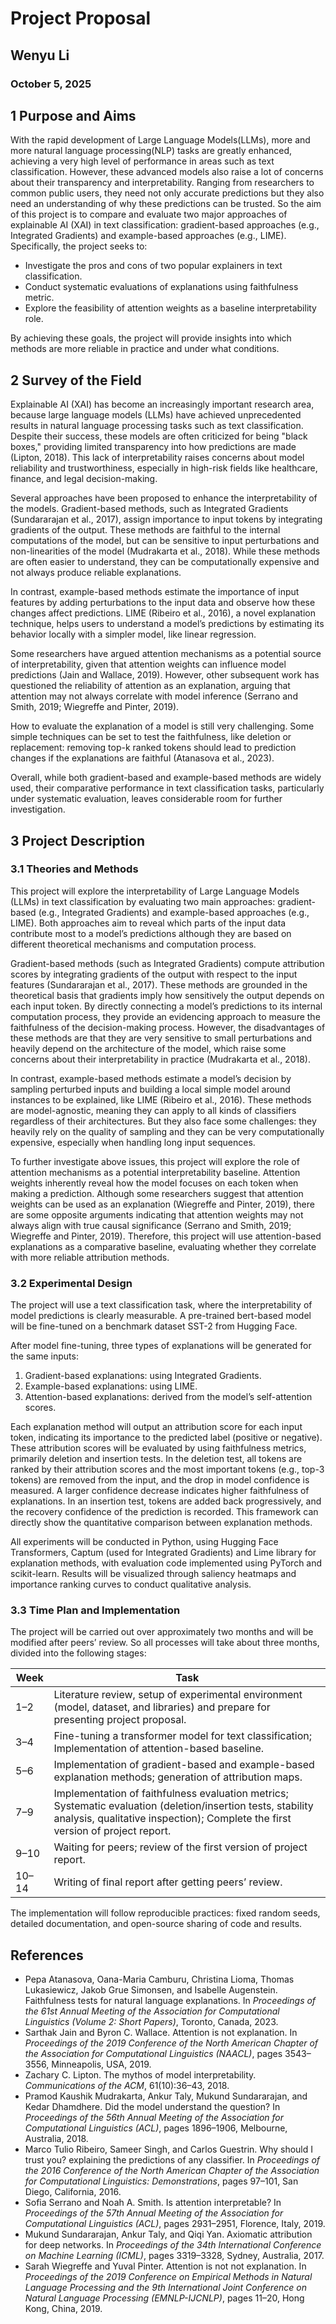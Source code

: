 # Project Proposal
## Wenyu Li
### October 5, 2025

## 1 Purpose and Aims

With the rapid development of Large Language Models(LLMs), more and more natural language processing(NLP) tasks are greatly enhanced, achieving a very high level of performance in areas such as text classification. However, these advanced models also raise a lot of concerns about their transparency and interpretability. Ranging from researchers to common public users, they need not only accurate predictions but they also need an understanding of why these predictions can be trusted. So the aim of this project is to compare and evaluate two major approaches of explainable AI (XAI) in text classification: gradient-based approaches (e.g., Integrated Gradients) and example-based approaches (e.g., LIME). Specifically, the project seeks to:

- Investigate the pros and cons of two popular explainers in text classification.
- Conduct systematic evaluations of explanations using faithfulness metric.
- Explore the feasibility of attention weights as a baseline interpretability role.

By achieving these goals, the project will provide insights into which methods are more reliable in practice and under what conditions.

## 2 Survey of the Field

Explainable AI (XAI) has become an increasingly important research area, because large language models (LLMs) have achieved unprecedented results in natural language processing tasks such as text classification. Despite their success, these models are often criticized for being "black boxes," providing limited transparency into how predictions are made (Lipton, 2018). This lack of interpretability raises concerns about model reliability and trustworthiness, especially in high-risk fields like healthcare, finance, and legal decision-making.

Several approaches have been proposed to enhance the interpretability of the models. Gradient-based methods, such as Integrated Gradients (Sundararajan et al., 2017), assign importance to input tokens by integrating gradients of the output. These methods are faithful to the internal computations of the model, but can be sensitive to input perturbations and non-linearities of the model (Mudrakarta et al., 2018). While these methods are often easier to understand, they can be computationally expensive and not always produce reliable explanations.

In contrast, example-based methods estimate the importance of input features by adding perturbations to the input data and observe how these changes affect predictions. LIME (Ribeiro et al., 2016), a novel explanation technique, helps users to understand a model’s predictions by estimating its behavior locally with a simpler model, like linear regression.

Some researchers have argued attention mechanisms as a potential source of interpretability, given that attention weights can influence model predictions (Jain and Wallace, 2019). However, other subsequent work has questioned the reliability of attention as an explanation, arguing that attention may not always correlate with model inference (Serrano and Smith, 2019; Wiegreffe and Pinter, 2019).

How to evaluate the explanation of a model is still very challenging. Some simple techniques can be set to test the faithfulness, like deletion or replacement: removing top-k ranked tokens should lead to prediction changes if the explanations are faithful (Atanasova et al., 2023).

Overall, while both gradient-based and example-based methods are widely used, their comparative performance in text classification tasks, particularly under systematic evaluation, leaves considerable room for further investigation.

## 3 Project Description

### 3.1 Theories and Methods

This project will explore the interpretability of Large Language Models (LLMs) in text classification by evaluating two main approaches: gradient-based (e.g., Integrated Gradients) and example-based approaches (e.g., LIME). Both approaches aim to reveal which parts of the input data contribute most to a model’s predictions although they are based on different theoretical mechanisms and computation process.

Gradient-based methods (such as Integrated Gradients) compute attribution scores by integrating gradients of the output with respect to the input features (Sundararajan et al., 2017). These methods are grounded in the theoretical basis that gradients imply how sensitively the output depends on each input token. By directly connecting a model’s predictions to its internal computation process, they provide an evidencing approach to measure the faithfulness of the decision-making process. However, the disadvantages of these methods are that they are very sensitive to small perturbations and heavily depend on the architecture of the model, which raise some concerns about their interpretability in practice (Mudrakarta et al., 2018).

In contrast, example-based methods estimate a model’s decision by sampling perturbed inputs and building a local simple model around instances to be explained, like LIME (Ribeiro et al., 2016). These methods are model-agnostic, meaning they can apply to all kinds of classifiers regardless of their architectures. But they also face some challenges: they heavily rely on the quality of sampling and they can be very computationally expensive, especially when handling long input sequences.

To further investigate above issues, this project will explore the role of attention mechanisms as a potential interpretability baseline. Attention weights inherently reveal how the model focuses on each token when making a prediction. Although some researchers suggest that attention weights can be used as an explanation (Wiegreffe and Pinter, 2019), there are some opposite arguments indicating that attention weights may not always align with true causal significance (Serrano and Smith, 2019; Wiegreffe and Pinter, 2019). Therefore, this project will use attention-based explanations as a comparative baseline, evaluating whether they correlate with more reliable attribution methods.

### 3.2 Experimental Design

The project will use a text classification task, where the interpretability of model predictions is clearly measurable. A pre-trained bert-based model will be fine-tuned on a benchmark dataset SST-2 from Hugging Face.

After model fine-tuning, three types of explanations will be generated for the same inputs:

1. Gradient-based explanations: using Integrated Gradients.
2. Example-based explanations: using LIME.
3. Attention-based explanations: derived from the model’s self-attention scores.

Each explanation method will output an attribution score for each input token, indicating its importance to the predicted label (positive or negative). These attribution scores will be evaluated by using faithfulness metrics, primarily deletion and insertion tests. In the deletion test, all tokens are ranked by their attribution scores and the most important tokens (e.g., top-3 tokens) are removed from the input, and the drop in model confidence is measured. A larger confidence decrease indicates higher faithfulness of explanations. In an insertion test, tokens are added back progressively, and the recovery confidence of the prediction is recorded. This framework can directly show the quantitative comparison between explanation methods.

All experiments will be conducted in Python, using Hugging Face Transformers, Captum (used for Integrated Gradients) and Lime library for explanation methods, with evaluation code implemented using PyTorch and scikit-learn. Results will be visualized through saliency heatmaps and importance ranking curves to conduct qualitative analysis.

### 3.3 Time Plan and Implementation

The project will be carried out over approximately two months and will be modified after peers’ review. So all processes will take about three months, divided into the following stages:

| Week | Task |
|------|------|
| 1–2  | Literature review, setup of experimental environment (model, dataset, and libraries) and prepare for presenting project proposal. |
| 3–4  | Fine-tuning a transformer model for text classification; Implementation of attention-based baseline. |
| 5–6  | Implementation of gradient-based and example-based explanation methods; generation of attribution maps. |
| 7–9  | Implementation of faithfulness evaluation metrics; Systematic evaluation (deletion/insertion tests, stability analysis, qualitative inspection); Complete the first version of project report. |
| 9–10 | Waiting for peers; review of the first version of project report. |
| 10–14| Writing of final report after getting peers’ review. |

The implementation will follow reproducible practices: fixed random seeds, detailed documentation, and open-source sharing of code and results.

## References

- Pepa Atanasova, Oana-Maria Camburu, Christina Lioma, Thomas Lukasiewicz, Jakob Grue Simonsen, and Isabelle Augenstein. Faithfulness tests for natural language explanations. In *Proceedings of the 61st Annual Meeting of the Association for Computational Linguistics (Volume 2: Short Papers)*, Toronto, Canada, 2023.
- Sarthak Jain and Byron C. Wallace. Attention is not explanation. In *Proceedings of the 2019 Conference of the North American Chapter of the Association for Computational Linguistics (NAACL)*, pages 3543–3556, Minneapolis, USA, 2019.
- Zachary C. Lipton. The mythos of model interpretability. *Communications of the ACM*, 61(10):36–43, 2018.
- Pramod Kaushik Mudrakarta, Ankur Taly, Mukund Sundararajan, and Kedar Dhamdhere. Did the model understand the question? In *Proceedings of the 56th Annual Meeting of the Association for Computational Linguistics (ACL)*, pages 1896–1906, Melbourne, Australia, 2018.
- Marco Tulio Ribeiro, Sameer Singh, and Carlos Guestrin. Why should I trust you? explaining the predictions of any classifier. In *Proceedings of the 2016 Conference of the North American Chapter of the Association for Computational Linguistics: Demonstrations*, pages 97–101, San Diego, California, 2016.
- Sofia Serrano and Noah A. Smith. Is attention interpretable? In *Proceedings of the 57th Annual Meeting of the Association for Computational Linguistics (ACL)*, pages 2931–2951, Florence, Italy, 2019.
- Mukund Sundararajan, Ankur Taly, and Qiqi Yan. Axiomatic attribution for deep networks. In *Proceedings of the 34th International Conference on Machine Learning (ICML)*, pages 3319–3328, Sydney, Australia, 2017.
- Sarah Wiegreffe and Yuval Pinter. Attention is not not explanation. In *Proceedings of the 2019 Conference on Empirical Methods in Natural Language Processing and the 9th International Joint Conference on Natural Language Processing (EMNLP-IJCNLP)*, pages 11–20, Hong Kong, China, 2019.
